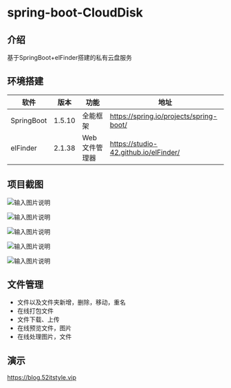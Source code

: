# spring-boot-CloudDisk

## 介绍 

基于SpringBoot+elFinder搭建的私有云盘服务

## 环境搭建

| 软件 | 版本  | 功能|   地址|
| ---- | ----- |----- |----- |
|   SpringBoot|  1.5.10 |  全能框架   | https://spring.io/projects/spring-boot/  |
|   elFinder| 2.1.38 |  Web文件管理器|  https://studio-42.github.io/elFinder/ |


## 项目截图

![输入图片说明](https://images.gitee.com/uploads/images/2019/0412/213748_a783eade_87650.png "1.png")

![输入图片说明](https://images.gitee.com/uploads/images/2019/0412/213754_5f32d179_87650.png "2.png")

![输入图片说明](https://images.gitee.com/uploads/images/2019/0412/213759_a38c9c5c_87650.png "3.png")

![输入图片说明](https://images.gitee.com/uploads/images/2019/0412/213807_ec5dc9f8_87650.png "4.png")

![输入图片说明](https://images.gitee.com/uploads/images/2019/0412/213816_5bf1828e_87650.png "5.png")


## 文件管理

- 文件以及文件夹新增，删除，移动，重名
- 在线打包文件
- 文件下载、上传 
- 在线预览文件，图片
- 在线处理图片，文件

## 演示

 
https://blog.52itstyle.vip
 


